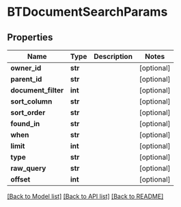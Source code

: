 # BTDocumentSearchParams

## Properties
Name | Type | Description | Notes
------------ | ------------- | ------------- | -------------
**owner_id** | **str** |  | [optional] 
**parent_id** | **str** |  | [optional] 
**document_filter** | **int** |  | [optional] 
**sort_column** | **str** |  | [optional] 
**sort_order** | **str** |  | [optional] 
**found_in** | **str** |  | [optional] 
**when** | **str** |  | [optional] 
**limit** | **int** |  | [optional] 
**type** | **str** |  | [optional] 
**raw_query** | **str** |  | [optional] 
**offset** | **int** |  | [optional] 

[[Back to Model list]](../README.md#documentation-for-models) [[Back to API list]](../README.md#documentation-for-api-endpoints) [[Back to README]](../README.md)


